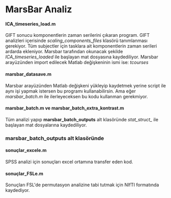 # MarsBar Analiz
#### ICA_timeseries_load.m

GIFT sonucu komponentlerin zaman serilerini çıkaran program.
GIFT analizleri içerisinde *scaling_components_files* klasörü tanımlanması gerekiyor. Tüm subjectler için tasklara ait komponentlerin zaman serileri ardarda ekleniyor. Marsbar tarafından okunacak şekilde *ICA_timeseries_loaded* ile başlayan mat dosyasına  kaydediliyor. Marsbar arayüzünden import edilecek Matlab değişkeninin ismi ise: *tcourses*


#### marsbar_datasave.m

Marsbar arayüzünden Matlab değişkeni yükleyip kaydetmek yerine script ile aynı işi yapmak istersen bu programı kullanabilirsin. Ama eğer *marsbar_batch.m* ile ilerleyeceksen bu kodu kullanman gerekmiyor.

#### marsbar_batch.m ve marsbar_batch_extra_kontrast.m

Tüm analizi yapıp **marsbar_batch_outputs** alt klasöründe *stat_struct_* ile başlayan mat dosyalarına kaydediliyor.

### marsbar_batch_outputs alt klasöründe

#### sonuçlar_excele.m

SPSS analizi için sonuçları excel ortamına transfer eden kod.

#### sonuçlar_FSLe.m

Sonuçları FSL'de permutasyon analizine tabi tutmak için NIfTI formatında kaydediyor.